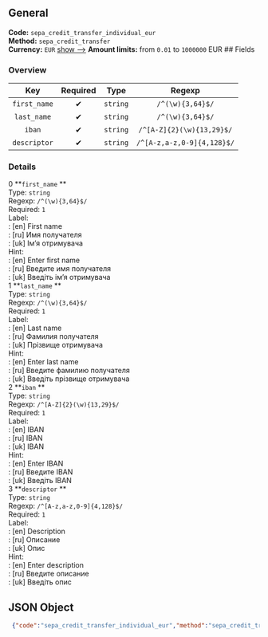 ## General 
**Code:** `sepa_credit_transfer_individual_eur`  
**Method:** `sepa_credit_transfer`  
**Currency:** `EUR` [show -->]() 
**Amount limits:** from `0.01`  to `1000000`  EUR ## Fields 
### Overview 
|Key|Required|Type|Regexp| 
|:---:|:---:|:---:|:---:| 
|`first_name` |✔ |`string` |`/^(\w){3,64}$/` | 
|`last_name` |✔ |`string` |`/^(\w){3,64}$/` | 
|`iban` |✔ |`string` |`/^[A-Z]{2}(\w){13,29}$/` | 
|`descriptor` |✔ |`string` |`/^[A-z,a-z,0-9]{4,128}$/` | 
 
### Details 
0 **`first_name` **  
Type: `string`  
Regexp: `/^(\w){3,64}$/`  
Required: `1`  
Label:  
: [en] First name  
: [ru] Имя получателя  
: [uk] Імʼя отримувача  
Hint:  
: [en] Enter first name  
: [ru] Введите имя получателя  
: [uk] Введіть імʼя отримувача  
1 **`last_name` **  
Type: `string`  
Regexp: `/^(\w){3,64}$/`  
Required: `1`  
Label:  
: [en] Last name  
: [ru] Фамилия получателя  
: [uk] Прізвище отримувача  
Hint:  
: [en] Enter last name  
: [ru] Введите фамилию получателя  
: [uk] Введіть прізвище отримувача  
2 **`iban` **  
Type: `string`  
Regexp: `/^[A-Z]{2}(\w){13,29}$/`  
Required: `1`  
Label:  
: [en] IBAN  
: [ru] IBAN  
: [uk] IBAN  
Hint:  
: [en] Enter IBAN  
: [ru] Введите IBAN  
: [uk] Введіть IBAN  
3 **`descriptor` **  
Type: `string`  
Regexp: `/^[A-z,a-z,0-9]{4,128}$/`  
Required: `1`  
Label:  
: [en] Description  
: [ru] Описание  
: [uk] Опис  
Hint:  
: [en] Enter description  
: [ru] Введите описание  
: [uk] Введіть опис  
## JSON Object 
```json
 {"code":"sepa_credit_transfer_individual_eur","method":"sepa_credit_transfer","currency":"EUR","fields":[{"key":"first_name","type":"string","label":{"en":"First name","ru":"\u0418\u043c\u044f \u043f\u043e\u043b\u0443\u0447\u0430\u0442\u0435\u043b\u044f","uk":"\u0406\u043c\u02bc\u044f \u043e\u0442\u0440\u0438\u043c\u0443\u0432\u0430\u0447\u0430"},"hint":{"en":"Enter first name","ru":"\u0412\u0432\u0435\u0434\u0438\u0442\u0435 \u0438\u043c\u044f \u043f\u043e\u043b\u0443\u0447\u0430\u0442\u0435\u043b\u044f","uk":"\u0412\u0432\u0435\u0434\u0456\u0442\u044c \u0456\u043c\u02bc\u044f \u043e\u0442\u0440\u0438\u043c\u0443\u0432\u0430\u0447\u0430"},"regexp":"\/^(\\w){3,64}$\/","required":true,"position":1},{"key":"last_name","type":"string","label":{"en":"Last name","ru":"\u0424\u0430\u043c\u0438\u043b\u0438\u044f \u043f\u043e\u043b\u0443\u0447\u0430\u0442\u0435\u043b\u044f","uk":"\u041f\u0440\u0456\u0437\u0432\u0438\u0449\u0435 \u043e\u0442\u0440\u0438\u043c\u0443\u0432\u0430\u0447\u0430"},"hint":{"en":"Enter last name","ru":"\u0412\u0432\u0435\u0434\u0438\u0442\u0435 \u0444\u0430\u043c\u0438\u043b\u0438\u044e \u043f\u043e\u043b\u0443\u0447\u0430\u0442\u0435\u043b\u044f","uk":"\u0412\u0432\u0435\u0434\u0456\u0442\u044c \u043f\u0440\u0456\u0437\u0432\u0438\u0449\u0435 \u043e\u0442\u0440\u0438\u043c\u0443\u0432\u0430\u0447\u0430"},"regexp":"\/^(\\w){3,64}$\/","required":true,"position":2},{"key":"iban","type":"string","label":{"en":"IBAN","ru":"IBAN","uk":"IBAN"},"hint":{"en":"Enter IBAN","ru":"\u0412\u0432\u0435\u0434\u0438\u0442\u0435 IBAN","uk":"\u0412\u0432\u0435\u0434\u0456\u0442\u044c IBAN"},"regexp":"\/^[A-Z]{2}(\\w){13,29}$\/","required":true,"position":3,"options":{"validators":[{"name":"Iban"}]}},{"key":"descriptor","type":"string","label":{"en":"Description","ru":"\u041e\u043f\u0438\u0441\u0430\u043d\u0438\u0435","uk":"\u041e\u043f\u0438\u0441"},"hint":{"en":"Enter description","ru":"\u0412\u0432\u0435\u0434\u0438\u0442\u0435 \u043e\u043f\u0438\u0441\u0430\u043d\u0438\u0435","uk":"\u0412\u0432\u0435\u0434\u0456\u0442\u044c \u043e\u043f\u0438\u0441"},"regexp":"\/^[A-z,a-z,0-9]{4,128}$\/","required":true,"position":4}],"amount_min":0.01,"amount_max":1000000}```  
